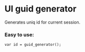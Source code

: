 # UI guid generator

Generates uniq id for current session. 

### Easy to use:

	var id = guid_generator();